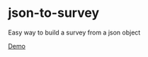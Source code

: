 # json-to-survey
Easy way to build a survey from a json object

[Demo](http://codepen.io/juancjara/pen/yNQqJE)
